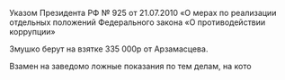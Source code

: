 Указом Президента РФ № 925 от 21.07.2010 «О мерах по реализации отдельных положений Федерального закона «О противодействии коррупции» 




Змушко берут на взятке 335 000р от Арзамасцева. 



Взамен на заведомо ложные показания по тем делам, на кото











